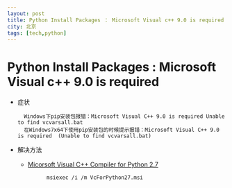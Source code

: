 ```yaml
---
layout: post
title: Python Install Packages ： Microsoft Visual c++ 9.0 is required
city: 北京
tags: [tech,python]
---
```



Python Install Packages : Microsoft Visual c++ 9.0 is required
================
+ 症状    
        

        Windows下pip安装包报错：Microsoft Visual C++ 9.0 is required Unable to find vcvarsall.bat
        在Windows7x64下使用pip安装包的时候提示报错：Microsoft Visual C++ 9.0 is required  (Unable to find vcvarsall.bat)

+ 解决方法
	+ [Micorsoft Visual C++ Compiler for Python 2.7](http://www.microsoft.com/en-us/download/details.aspx?id=44266)　　　　
		
        
        		msiexec /i /m VcForPython27.msi
